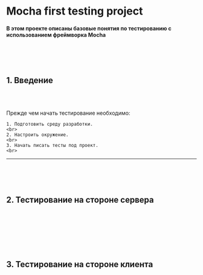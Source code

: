 # Mocha first testing project
#### В этом проекте описаны базовые понятия по тестированию с использованием фреймворка Mocha
<br><br><br>



## 1. Введение
<br><br>

Прежде чем начать тестирование необходимо:

    1. Подготовить среду разработки. 
    <br>
    2. Настроить окружение. 
    <br>
    3. Начать писать тесты под проект. 
    <br>
<hr>



<br><br><br>
## 2. Тестирование на стороне сервера
<br><br>








<br><br><br>
## 3. Тестирование на стороне клиента
<br><br>